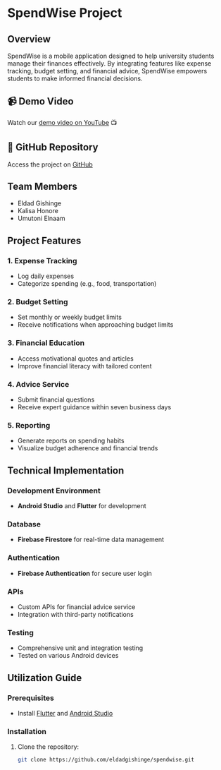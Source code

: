 # SpendWise Project

## Overview

SpendWise is a mobile application designed to help university students manage their finances effectively. By integrating features like expense tracking, budget setting, and financial advice, SpendWise empowers students to make informed financial decisions.

## 📹 Demo Video

Watch our [demo video on YouTube](https://youtu.be/ot52stKWcuY) 📺

## 🔗 GitHub Repository

Access the project on [GitHub](https://github.com/eldadgishinge/spendwise)

## Team Members

- Eldad Gishinge
- Kalisa Honore
- Umutoni Elnaam

## Project Features

### 1. Expense Tracking
- Log daily expenses
- Categorize spending (e.g., food, transportation)

### 2. Budget Setting
- Set monthly or weekly budget limits
- Receive notifications when approaching budget limits

### 3. Financial Education
- Access motivational quotes and articles
- Improve financial literacy with tailored content

### 4. Advice Service
- Submit financial questions
- Receive expert guidance within seven business days

### 5. Reporting
- Generate reports on spending habits
- Visualize budget adherence and financial trends

## Technical Implementation

### Development Environment
- **Android Studio** and **Flutter** for development

### Database
- **Firebase Firestore** for real-time data management

### Authentication
- **Firebase Authentication** for secure user login

### APIs
- Custom APIs for financial advice service
- Integration with third-party notifications

### Testing
- Comprehensive unit and integration testing
- Tested on various Android devices

## Utilization Guide

### Prerequisites
- Install [Flutter](https://flutter.dev/docs/get-started/install) and [Android Studio](https://developer.android.com/studio)

### Installation
1. Clone the repository:
   ```bash
   git clone https://github.com/eldadgishinge/spendwise.git

